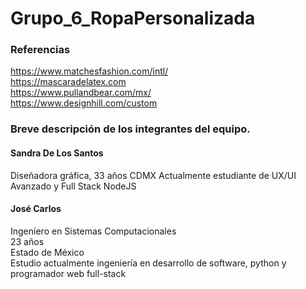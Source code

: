 # Grupo_6_RopaPersonalizada

### Referencias
https://www.matchesfashion.com/intl/ <br /> 
https://mascaradelatex.com <br />
https://www.pullandbear.com/mx/ <br />
https://www.designhill.com/custom <br />

### Breve descripción de los integrantes del equipo.

#### Sandra De Los Santos
Diseñadora gráfica, 33 años CDMX
Actualmente estudiante de UX/UI Avanzado
y Full Stack NodeJS

#### José Carlos
Ingeníero en Sistemas Computacionales <br />
23 años <br />
Estado de México <br />
Estudio actualmente ingeniería en desarrollo de software, python
y programador web full-stack